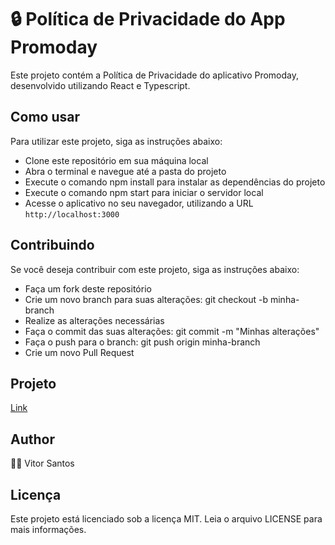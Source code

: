 # 🔒 Política de Privacidade do App Promoday

Este projeto contém a Política de Privacidade do aplicativo Promoday,
desenvolvido utilizando React e Typescript.

## Como usar
Para utilizar este projeto, siga as instruções abaixo:
* Clone este repositório em sua máquina local
* Abra o terminal e navegue até a pasta do projeto
* Execute o comando npm install para instalar as dependências do projeto
* Execute o comando npm start para iniciar o servidor local
* Acesse o aplicativo no seu navegador, utilizando a URL `http://localhost:3000`

## Contribuindo
Se você deseja contribuir com este projeto, siga as instruções abaixo:
* Faça um fork deste repositório
* Crie um novo branch para suas alterações: git checkout -b minha-branch
* Realize as alterações necessárias
* Faça o commit das suas alterações: git commit -m "Minhas alterações"
* Faça o push para o branch: git push origin minha-branch
* Crie um novo Pull Request

## Projeto
[Link](https://policespromoday.vercel.app/)


## Author
👨‍💻 Vitor Santos

## Licença
Este projeto está licenciado sob a licença MIT. Leia o arquivo LICENSE para mais informações.

